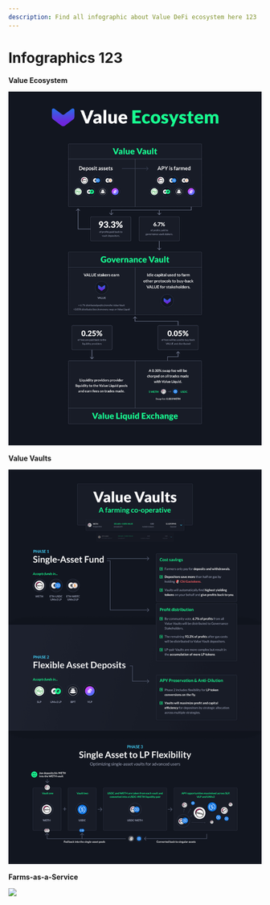 ```yaml
---
description: Find all infographic about Value DeFi ecosystem here 123
---
```


# Infographics 123

**Value Ecosystem**

![](../.gitbook/assets/image%20%289%29.png)

**Value Vaults**

![](../.gitbook/assets/image%20%288%29.png)

**Farms-as-a-Service**

![](../.gitbook/assets/image%20%2811%29.png)

